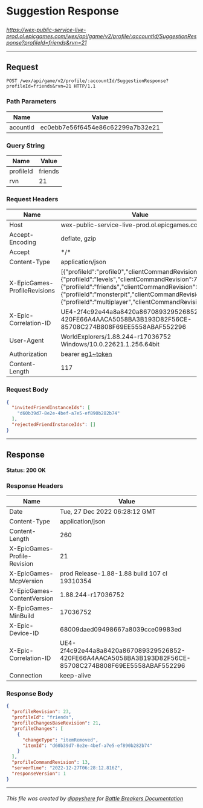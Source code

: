# Suggestion Response

#####

*https://wex-public-service-live-prod.ol.epicgames.com/wex/api/game/v2/profile/:accountId/SuggestionResponse?profileId=friends&rvn=21*

___

## Request

```http
POST /wex/api/game/v2/profile/:accountId/SuggestionResponse?profileId=friends&rvn=21 HTTP/1.1
```

### Path Parameters

| Name     | Value                             |
|----------|-----------------------------------|
| acountId | ec0ebb7e56f6454e86c62299a7b32e21  |

### Query String

| Name      | Value   |
|-----------|---------|
| profileId | friends |
| rvn       | 21      |

### Request Headers

| Name                         | Value                                                                                                                                                                                                                                                                   |
|------------------------------|-------------------------------------------------------------------------------------------------------------------------------------------------------------------------------------------------------------------------------------------------------------------------|
| Host                         | wex-public-service-live-prod.ol.epicgames.com                                                                                                                                                                                                                           |
| Accept-Encoding              | deflate, gzip                                                                                                                                                                                                                                                           |
| Accept                       | \*/\*                                                                                                                                                                                                                                                                   |
| Content-Type                 | application/json                                                                                                                                                                                                                                                        |
| X-EpicGames-ProfileRevisions | [{"profileId":"profile0","clientCommandRevision":153},{"profileId":"levels","clientCommandRevision":70},{"profileId":"friends","clientCommandRevision":12},{"profileId":"monsterpit","clientCommandRevision":19},{"profileId":"multiplayer","clientCommandRevision":5}] |
| X-Epic-Correlation-ID        | UE4-2f4c92e44a8a8420a867089329526852-420FE66A4AACA5058BA3B193D82F56CE-85708C274B808F69EE5558ABAF552296                                                                                                                                                                  |
| User-Agent                   | WorldExplorers/1.88.244-r17036752 Windows/10.0.22621.1.256.64bit                                                                                                                                                                                                        |
| Authorization                | bearer [eg1~token](https://github.com/dippyshere/battle-breakers-documentation/blob/master/docs/common/tokens/eg1.md)                                                                                                                                                   |
| Content-Length               | 117                                                                                                                                                                                                                                                                     |

### Request Body

```json
{
  "invitedFriendInstanceIds": [
    "d60b39d7-8e2e-4bef-a7e5-ef890b282b74"
  ],
  "rejectedFriendInstanceIds": []
}
```

___

## Response

#### Status: 200 OK

### Response Headers

| Name                         | Value                                                                                                  |
|------------------------------|--------------------------------------------------------------------------------------------------------|
| Date                         | Tue, 27 Dec 2022 06:28:12 GMT                                                                          |
| Content-Type                 | application/json                                                                                       |
| Content-Length               | 260                                                                                                    |
| X-EpicGames-Profile-Revision | 21                                                                                                     |
| X-EpicGames-McpVersion       | prod Release-1.88-1.88 build 107 cl 19310354                                                           |
| X-EpicGames-ContentVersion   | 1.88.244-r17036752                                                                                     |
| X-EpicGames-MinBuild         | 17036752                                                                                               |
| X-Epic-Device-ID             | 68009daed09498667a8039cce09983ed                                                                       |
| X-Epic-Correlation-ID        | UE4-2f4c92e44a8a8420a867089329526852-420FE66A4AACA5058BA3B193D82F56CE-85708C274B808F69EE5558ABAF552296 |
| Connection                   | keep-alive                                                                                             |

### Response Body

```json
{
  "profileRevision": 23,
  "profileId": "friends",
  "profileChangesBaseRevision": 21,
  "profileChanges": [
    {
      "changeType": "itemRemoved",
      "itemId": "d60b39d7-8e2e-4bef-a7e5-ef890b282b74"
    }
  ],
  "profileCommandRevision": 13,
  "serverTime": "2022-12-27T06:28:12.816Z",
  "responseVersion": 1
}
```

___

###### This file was created by [dippyshere](https://github.com/dippyshere) for [Battle Breakers Documentation](https://github.com/dippyshere/battle-breakers-documentation)
